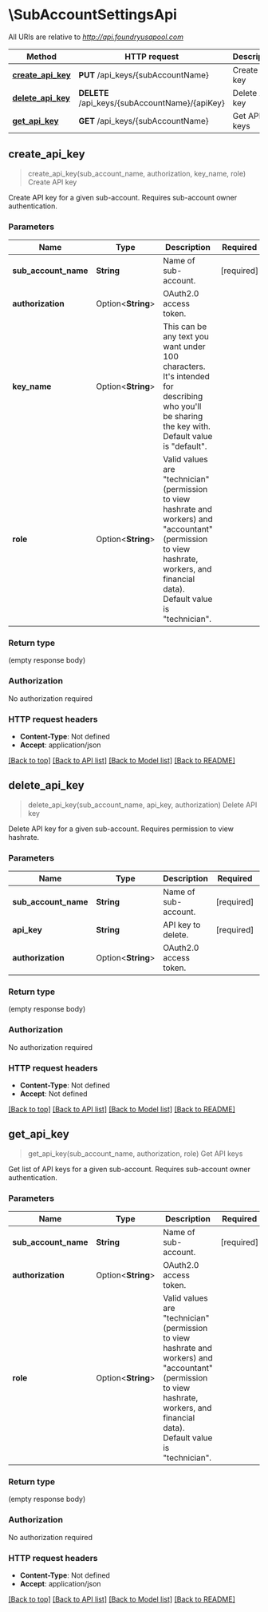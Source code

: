 # \SubAccountSettingsApi

All URIs are relative to *http://api.foundryusapool.com*

Method | HTTP request | Description
------------- | ------------- | -------------
[**create_api_key**](SubAccountSettingsApi.md#create_api_key) | **PUT** /api_keys/{subAccountName} | Create API key
[**delete_api_key**](SubAccountSettingsApi.md#delete_api_key) | **DELETE** /api_keys/{subAccountName}/{apiKey} | Delete API key
[**get_api_key**](SubAccountSettingsApi.md#get_api_key) | **GET** /api_keys/{subAccountName} | Get API keys



## create_api_key

> create_api_key(sub_account_name, authorization, key_name, role)
Create API key

Create API key for a given sub-account. Requires sub-account owner authentication.

### Parameters


Name | Type | Description  | Required | Notes
------------- | ------------- | ------------- | ------------- | -------------
**sub_account_name** | **String** | Name of sub-account. | [required] |
**authorization** | Option<**String**> | OAuth2.0 access token. |  |
**key_name** | Option<**String**> | This can be any text you want under 100 characters. It's intended for describing who you'll be sharing the key with. Default value is \"default\". |  |[default to default]
**role** | Option<**String**> | Valid values are \"technician\" (permission to view hashrate and workers) and \"accountant\" (permission to view hashrate, workers, and financial data). Default value is \"technician\". |  |[default to technician]

### Return type

 (empty response body)

### Authorization

No authorization required

### HTTP request headers

- **Content-Type**: Not defined
- **Accept**: application/json

[[Back to top]](#) [[Back to API list]](../README.md#documentation-for-api-endpoints) [[Back to Model list]](../README.md#documentation-for-models) [[Back to README]](../README.md)


## delete_api_key

> delete_api_key(sub_account_name, api_key, authorization)
Delete API key

Delete API key for a given sub-account. Requires permission to view hashrate.

### Parameters


Name | Type | Description  | Required | Notes
------------- | ------------- | ------------- | ------------- | -------------
**sub_account_name** | **String** | Name of sub-account. | [required] |
**api_key** | **String** | API key to delete. | [required] |
**authorization** | Option<**String**> | OAuth2.0 access token. |  |

### Return type

 (empty response body)

### Authorization

No authorization required

### HTTP request headers

- **Content-Type**: Not defined
- **Accept**: Not defined

[[Back to top]](#) [[Back to API list]](../README.md#documentation-for-api-endpoints) [[Back to Model list]](../README.md#documentation-for-models) [[Back to README]](../README.md)


## get_api_key

> get_api_key(sub_account_name, authorization, role)
Get API keys

Get list of API keys for a given sub-account. Requires sub-account owner authentication.

### Parameters


Name | Type | Description  | Required | Notes
------------- | ------------- | ------------- | ------------- | -------------
**sub_account_name** | **String** | Name of sub-account. | [required] |
**authorization** | Option<**String**> | OAuth2.0 access token. |  |
**role** | Option<**String**> | Valid values are \"technician\" (permission to view hashrate and workers) and \"accountant\" (permission to view hashrate, workers, and financial data). Default value is \"technician\". |  |[default to technician]

### Return type

 (empty response body)

### Authorization

No authorization required

### HTTP request headers

- **Content-Type**: Not defined
- **Accept**: application/json

[[Back to top]](#) [[Back to API list]](../README.md#documentation-for-api-endpoints) [[Back to Model list]](../README.md#documentation-for-models) [[Back to README]](../README.md)

